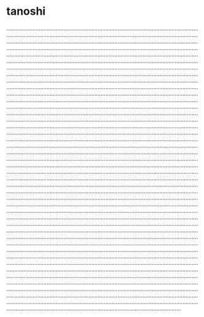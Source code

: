 # tanoshi
.....................................................................................................................................................................................................................................................................................................................................................................................................................................................................................................................................................................................................................................................................................................................................................................................................................................................................................................................................................................................................................................................................................................................................................................................................................................................................................................................................................................................................................................................................................................................................................................................................................................................................................................................................................................................................................................................................................................................................................................................................................................................................................................................................................................................................................................................................................................................................................................................................................................................................................................................................................................................................................................................................................................................................................................................................................................................................................................................................................................................................................................................................................................................................................................................................................................................................................................................................................................................................................................................................................................................................................................................................................................................................................................................................................................................................................................................................................................................................................................................................................................................................................................................................................................................................................................................................................................................................................................................................................................................................................................................................................................................................................................................................................................................................................................................................................................................................................................................................................................................................................................................................................................................................................................................................................................................................................................................................................................................................................................................................................................................................................................................................................................................................